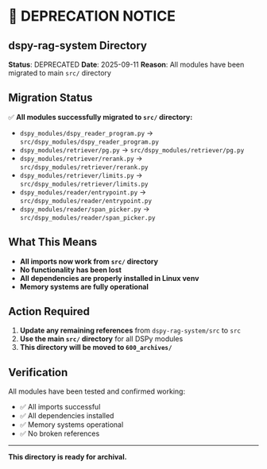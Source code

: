 # 🚨 DEPRECATION NOTICE

## dspy-rag-system Directory

**Status**: DEPRECATED
**Date**: 2025-09-11
**Reason**: All modules have been migrated to main `src/` directory

## Migration Status

✅ **All modules successfully migrated to `src/` directory:**

- `dspy_modules/dspy_reader_program.py` → `src/dspy_modules/dspy_reader_program.py`
- `dspy_modules/retriever/pg.py` → `src/dspy_modules/retriever/pg.py`
- `dspy_modules/retriever/rerank.py` → `src/dspy_modules/retriever/rerank.py`
- `dspy_modules/retriever/limits.py` → `src/dspy_modules/retriever/limits.py`
- `dspy_modules/reader/entrypoint.py` → `src/dspy_modules/reader/entrypoint.py`
- `dspy_modules/reader/span_picker.py` → `src/dspy_modules/reader/span_picker.py`

## What This Means

- **All imports now work from `src/` directory**
- **No functionality has been lost**
- **All dependencies are properly installed in Linux venv**
- **Memory systems are fully operational**

## Action Required

1. **Update any remaining references** from `dspy-rag-system/src` to `src`
2. **Use the main `src/` directory** for all DSPy modules
3. **This directory will be moved to `600_archives/`**

## Verification

All modules have been tested and confirmed working:
- ✅ All imports successful
- ✅ All dependencies installed
- ✅ Memory systems operational
- ✅ No broken references

---
**This directory is ready for archival.**
